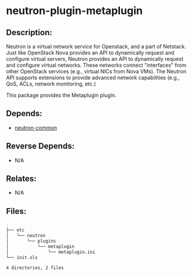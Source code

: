 # neutron-plugin-metaplugin

## Description:

Neutron is a virtual network service for Openstack, and a part of Netstack. Just like OpenStack Nova provides an API to dynamically request and configure virtual servers, Neutron provides an API to dynamically request and configure virtual networks. These networks connect "interfaces" from other OpenStack services (e.g., virtual NICs from Nova VMs). The Neutron API supports extensions to provide advanced network capabilities (e.g., QoS, ACLs, network monitoring, etc.)

This package provides the Metaplugin plugin.

## Depends:

  -  [neutron-common](/salt/neutron-common)

## Reverse Depends:

  -  N/A

## Relates:

  -  N/A

## Files:

```bash
.
├── etc
│   └── neutron
│       └── plugins
│           └── metaplugin
│               └── metaplugin.ini
└── init.sls

4 directories, 2 files
```
